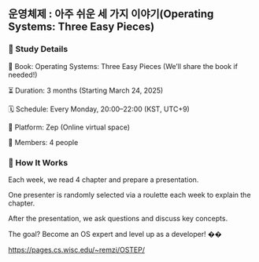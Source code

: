 ## 운영체제 : 아주 쉬운 세 가지 이야기(Operating Systems: Three Easy Pieces)
### 📅 Study Details
📖 Book: Operating Systems: Three Easy Pieces (We’ll share the book if needed!)

⏳ Duration: 3 months (Starting March 24, 2025)

🗓️ Schedule: Every Monday, 20:00–22:00 (KST, UTC+9)

📍 Platform: Zep (Online virtual space)

👥 Members: 4 people

### 🎯 How It Works
Each week, we read 4 chapter and prepare a presentation.

One presenter is randomly selected via a roulette each week to explain the chapter.

After the presentation, we ask questions and discuss key concepts.

The goal? Become an OS expert and level up as a developer! ��

https://pages.cs.wisc.edu/~remzi/OSTEP/